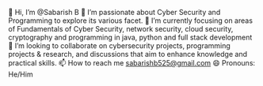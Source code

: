 👋 Hi, I’m @Sabarish B
👀 I’m passionate about Cyber Security and Programming to explore its various facet.
🌱 I’m currently focusing on areas of Fundamentals of Cyber Security, network security, cloud security,  cryptography and  programming in java, python and full stack development
💞️ I’m looking to collaborate on cybersecurity projects, programming projects & research, and discussions that aim to enhance knowledge and practical skills.
📫 How to reach me sabarishb525@gmail.com
😄 Pronouns: He/Him

